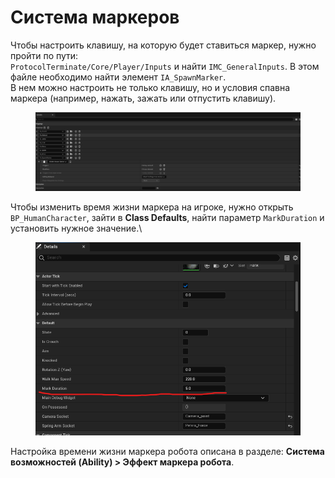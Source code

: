 # Система маркеров

Чтобы настроить клавишу, на которую будет ставиться маркер, нужно пройти по пути:\
`ProtocolTerminate/Core/Player/Inputs` и найти `IMC_GeneralInputs`. В этом файле необходимо найти элемент `IA_SpawnMarker`.\
В нем можно настроить не только клавишу, но и условия спавна маркера (например, нажать, зажать или отпустить клавишу).

<figure><img src="../../.gitbook/assets/image (114).png" alt=""><figcaption></figcaption></figure>

Чтобы изменить время жизни маркера на игроке, нужно открыть `BP_HumanCharacter`, зайти в **Class Defaults**, найти параметр `MarkDuration` и установить нужное значение.\


<figure><img src="../../.gitbook/assets/image (115).png" alt=""><figcaption></figcaption></figure>

Настройка времени жизни маркера робота описана в разделе: **Система возможностей (Ability) > Эффект маркера робота**.
